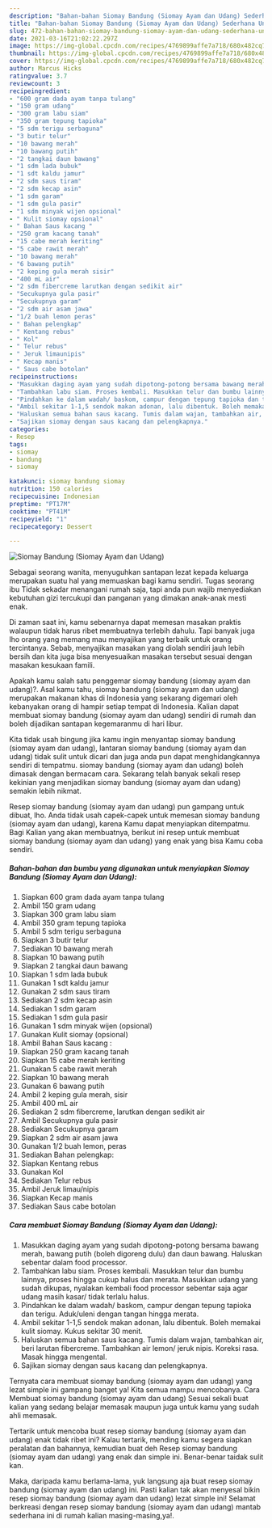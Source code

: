 ```yaml
---
description: "Bahan-bahan Siomay Bandung (Siomay Ayam dan Udang) Sederhana Untuk Jualan"
title: "Bahan-bahan Siomay Bandung (Siomay Ayam dan Udang) Sederhana Untuk Jualan"
slug: 472-bahan-bahan-siomay-bandung-siomay-ayam-dan-udang-sederhana-untuk-jualan
date: 2021-03-16T21:02:22.297Z
image: https://img-global.cpcdn.com/recipes/4769899affe7a718/680x482cq70/siomay-bandung-siomay-ayam-dan-udang-foto-resep-utama.jpg
thumbnail: https://img-global.cpcdn.com/recipes/4769899affe7a718/680x482cq70/siomay-bandung-siomay-ayam-dan-udang-foto-resep-utama.jpg
cover: https://img-global.cpcdn.com/recipes/4769899affe7a718/680x482cq70/siomay-bandung-siomay-ayam-dan-udang-foto-resep-utama.jpg
author: Marcus Hicks
ratingvalue: 3.7
reviewcount: 3
recipeingredient:
- "600 gram dada ayam tanpa tulang"
- "150 gram udang"
- "300 gram labu siam"
- "350 gram tepung tapioka"
- "5 sdm terigu serbaguna"
- "3 butir telur"
- "10 bawang merah"
- "10 bawang putih"
- "2 tangkai daun bawang"
- "1 sdm lada bubuk"
- "1 sdt kaldu jamur"
- "2 sdm saus tiram"
- "2 sdm kecap asin"
- "1 sdm garam"
- "1 sdm gula pasir"
- "1 sdm minyak wijen opsional"
- " Kulit siomay opsional"
- " Bahan Saus kacang "
- "250 gram kacang tanah"
- "15 cabe merah keriting"
- "5 cabe rawit merah"
- "10 bawang merah"
- "6 bawang putih"
- "2 keping gula merah sisir"
- "400 mL air"
- "2 sdm fibercreme larutkan dengan sedikit air"
- "Secukupnya gula pasir"
- "Secukupnya garam"
- "2 sdm air asam jawa"
- "1/2 buah lemon peras"
- " Bahan pelengkap"
- " Kentang rebus"
- " Kol"
- " Telur rebus"
- " Jeruk limaunipis"
- " Kecap manis"
- " Saus cabe botolan"
recipeinstructions:
- "Masukkan daging ayam yang sudah dipotong-potong bersama bawang merah, bawang putih (boleh digoreng dulu) dan daun bawang. Haluskan sebentar dalam food processor."
- "Tambahkan labu siam. Proses kembali. Masukkan telur dan bumbu lainnya, proses hingga cukup halus dan merata. Masukkan udang yang sudah dikupas, nyalakan kembali food processor sebentar saja agar udang masih kasar/ tidak terlalu halus."
- "Pindahkan ke dalam wadah/ baskom, campur dengan tepung tapioka dan terigu. Aduk/uleni dengan tangan hingga merata."
- "Ambil sekitar 1-1,5 sendok makan adonan, lalu dibentuk. Boleh memakai kulit siomay. Kukus sekitar 30 menit."
- "Haluskan semua bahan saus kacang. Tumis dalam wajan, tambahkan air, beri larutan fibercreme. Tambahkan air lemon/ jeruk nipis. Koreksi rasa. Masak hingga mengental."
- "Sajikan siomay dengan saus kacang dan pelengkapnya."
categories:
- Resep
tags:
- siomay
- bandung
- siomay

katakunci: siomay bandung siomay 
nutrition: 150 calories
recipecuisine: Indonesian
preptime: "PT17M"
cooktime: "PT41M"
recipeyield: "1"
recipecategory: Dessert

---
```



![Siomay Bandung (Siomay Ayam dan Udang)](https://img-global.cpcdn.com/recipes/4769899affe7a718/680x482cq70/siomay-bandung-siomay-ayam-dan-udang-foto-resep-utama.jpg)

Sebagai seorang wanita, menyuguhkan santapan lezat kepada keluarga merupakan suatu hal yang memuaskan bagi kamu sendiri. Tugas seorang ibu Tidak sekadar menangani rumah saja, tapi anda pun wajib menyediakan kebutuhan gizi tercukupi dan panganan yang dimakan anak-anak mesti enak.

Di zaman  saat ini, kamu sebenarnya dapat memesan masakan praktis walaupun tidak harus ribet membuatnya terlebih dahulu. Tapi banyak juga lho orang yang memang mau menyajikan yang terbaik untuk orang tercintanya. Sebab, menyajikan masakan yang diolah sendiri jauh lebih bersih dan kita juga bisa menyesuaikan masakan tersebut sesuai dengan masakan kesukaan famili. 



Apakah kamu salah satu penggemar siomay bandung (siomay ayam dan udang)?. Asal kamu tahu, siomay bandung (siomay ayam dan udang) merupakan makanan khas di Indonesia yang sekarang digemari oleh kebanyakan orang di hampir setiap tempat di Indonesia. Kalian dapat membuat siomay bandung (siomay ayam dan udang) sendiri di rumah dan boleh dijadikan santapan kegemaranmu di hari libur.

Kita tidak usah bingung jika kamu ingin menyantap siomay bandung (siomay ayam dan udang), lantaran siomay bandung (siomay ayam dan udang) tidak sulit untuk dicari dan juga anda pun dapat menghidangkannya sendiri di tempatmu. siomay bandung (siomay ayam dan udang) boleh dimasak dengan bermacam cara. Sekarang telah banyak sekali resep kekinian yang menjadikan siomay bandung (siomay ayam dan udang) semakin lebih nikmat.

Resep siomay bandung (siomay ayam dan udang) pun gampang untuk dibuat, lho. Anda tidak usah capek-capek untuk memesan siomay bandung (siomay ayam dan udang), karena Kamu dapat menyiapkan ditempatmu. Bagi Kalian yang akan membuatnya, berikut ini resep untuk membuat siomay bandung (siomay ayam dan udang) yang enak yang bisa Kamu coba sendiri.

<!--inarticleads1-->

##### Bahan-bahan dan bumbu yang digunakan untuk menyiapkan Siomay Bandung (Siomay Ayam dan Udang):

1. Siapkan 600 gram dada ayam tanpa tulang
1. Ambil 150 gram udang
1. Siapkan 300 gram labu siam
1. Ambil 350 gram tepung tapioka
1. Ambil 5 sdm terigu serbaguna
1. Siapkan 3 butir telur
1. Sediakan 10 bawang merah
1. Siapkan 10 bawang putih
1. Siapkan 2 tangkai daun bawang
1. Siapkan 1 sdm lada bubuk
1. Gunakan 1 sdt kaldu jamur
1. Gunakan 2 sdm saus tiram
1. Sediakan 2 sdm kecap asin
1. Sediakan 1 sdm garam
1. Sediakan 1 sdm gula pasir
1. Gunakan 1 sdm minyak wijen (opsional)
1. Gunakan  Kulit siomay (opsional)
1. Ambil  Bahan Saus kacang :
1. Siapkan 250 gram kacang tanah
1. Siapkan 15 cabe merah keriting
1. Gunakan 5 cabe rawit merah
1. Siapkan 10 bawang merah
1. Gunakan 6 bawang putih
1. Ambil 2 keping gula merah, sisir
1. Ambil 400 mL air
1. Sediakan 2 sdm fibercreme, larutkan dengan sedikit air
1. Ambil Secukupnya gula pasir
1. Sediakan Secukupnya garam
1. Siapkan 2 sdm air asam jawa
1. Gunakan 1/2 buah lemon, peras
1. Sediakan  Bahan pelengkap:
1. Siapkan  Kentang rebus
1. Gunakan  Kol
1. Sediakan  Telur rebus
1. Ambil  Jeruk limau/nipis
1. Siapkan  Kecap manis
1. Sediakan  Saus cabe botolan




<!--inarticleads2-->

##### Cara membuat Siomay Bandung (Siomay Ayam dan Udang):

1. Masukkan daging ayam yang sudah dipotong-potong bersama bawang merah, bawang putih (boleh digoreng dulu) dan daun bawang. Haluskan sebentar dalam food processor.
1. Tambahkan labu siam. Proses kembali. Masukkan telur dan bumbu lainnya, proses hingga cukup halus dan merata. Masukkan udang yang sudah dikupas, nyalakan kembali food processor sebentar saja agar udang masih kasar/ tidak terlalu halus.
1. Pindahkan ke dalam wadah/ baskom, campur dengan tepung tapioka dan terigu. Aduk/uleni dengan tangan hingga merata.
1. Ambil sekitar 1-1,5 sendok makan adonan, lalu dibentuk. Boleh memakai kulit siomay. Kukus sekitar 30 menit.
1. Haluskan semua bahan saus kacang. Tumis dalam wajan, tambahkan air, beri larutan fibercreme. Tambahkan air lemon/ jeruk nipis. Koreksi rasa. Masak hingga mengental.
1. Sajikan siomay dengan saus kacang dan pelengkapnya.




Ternyata cara membuat siomay bandung (siomay ayam dan udang) yang lezat simple ini gampang banget ya! Kita semua mampu mencobanya. Cara Membuat siomay bandung (siomay ayam dan udang) Sesuai sekali buat kalian yang sedang belajar memasak maupun juga untuk kamu yang sudah ahli memasak.

Tertarik untuk mencoba buat resep siomay bandung (siomay ayam dan udang) enak tidak ribet ini? Kalau tertarik, mending kamu segera siapkan peralatan dan bahannya, kemudian buat deh Resep siomay bandung (siomay ayam dan udang) yang enak dan simple ini. Benar-benar taidak sulit kan. 

Maka, daripada kamu berlama-lama, yuk langsung aja buat resep siomay bandung (siomay ayam dan udang) ini. Pasti kalian tak akan menyesal bikin resep siomay bandung (siomay ayam dan udang) lezat simple ini! Selamat berkreasi dengan resep siomay bandung (siomay ayam dan udang) mantab sederhana ini di rumah kalian masing-masing,ya!.

